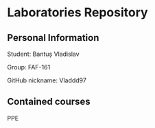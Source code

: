 # Laboratories Repository
## Personal Information
Student: Bantuș Vladislav

Group: FAF-161

GitHub nickname: Vladdd97

## Contained courses
PPE
